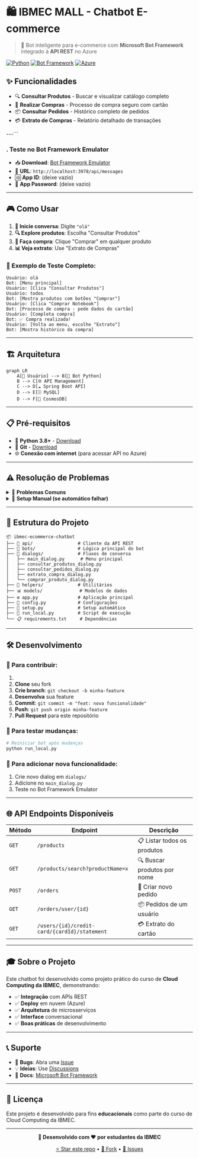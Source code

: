 # 🛍️ IBMEC MALL - Chatbot E-commerce

> 🤖 Bot inteligente para e-commerce com **Microsoft Bot Framework** integrado à **API REST** no Azure

[![Python](https://img.shields.io/badge/Python-3.8+-blue.svg)](https://python.org)
[![Bot Framework](https://img.shields.io/badge/Bot%20Framework-4.14+-green.svg)](https://dev.botframework.com/)
[![Azure](https://img.shields.io/badge/Azure-Cloud-0078d4.svg)](https://azure.microsoft.com)

## ✨ **Funcionalidades**

- 🔍 **Consultar Produtos** - Buscar e visualizar catálogo completo
- 🛒 **Realizar Compras** - Processo de compra seguro com cartão
- 📦 **Consultar Pedidos** - Histórico completo de pedidos
- 💳 **Extrato de Compras** - Relatório detalhado de transações

---```

### **. Teste no Bot Framework Emulator**
- 📥 **Download**: [Bot Framework Emulator](https://github.com/Microsoft/BotFramework-Emulator/releases)
- 🔗 **URL**: `http://localhost:3978/api/messages`
- 🆔 **App ID**: (deixe vazio)
- 🔑 **App Password**: (deixe vazio)

---

## 🎮 **Como Usar**

1. **💬 Inicie conversa**: Digite `"olá"`
2. **🔍 Explore produtos**: Escolha "Consultar Produtos"
3. **🛒 Faça compra**: Clique "Comprar" em qualquer produto
4. **📊 Veja extrato**: Use "Extrato de Compras"

### **🎯 Exemplo de Teste Completo:**
```
Usuário: olá
Bot: [Menu principal]
Usuário: [Clica "Consultar Produtos"]
Usuário: todos
Bot: [Mostra produtos com botões "Comprar"]
Usuário: [Clica "Comprar Notebook"]
Bot: [Processo de compra - pede dados do cartão]
Usuário: [Completa compra]
Bot: ✅ Compra realizada!
Usuário: [Volta ao menu, escolhe "Extrato"]
Bot: [Mostra histórico da compra]
```

---

## 🏗️ **Arquitetura**

```mermaid
graph LR
    A[👤 Usuário] --> B[🤖 Bot Python]
    B --> C[🌐 API Management]
    C --> D[☁️ Spring Boot API]
    D --> E[🗄️ MySQL]
    D --> F[📄 CosmosDB]
```

---

## 📋 **Pré-requisitos**

- 🐍 **Python 3.8+** - [Download](https://python.org/downloads/)
- 🔧 **Git** - [Download](https://git-scm.com/downloads)
- 🌐 **Conexão com internet** (para acessar API no Azure)

---

## ⚠️ **Resolução de Problemas**

<details>
<summary>🔧 <strong>Problemas Comuns</strong></summary>

### ❌ "python: command not found"
```bash
# Instale Python 3.8+ em python.org
# Ou tente:
python3 setup.py
```

### ❌ "ModuleNotFoundError"
```bash
# Reinstale dependências:
pip install -r requirements.txt --force-reinstall
```

### ❌ "Port 3978 already in use"
```bash
# Mude a porta no arquivo .env:
PORT=3979
```

### ❌ "API connection failed"
```bash
# Teste se a API está online:
curl https://ibmec-ecommerce-app-gydeg9hye0eabpbf.brazilsouth-01.azurewebsites.net/products
# Se não funcionar, a API pode estar offline
```

### ❌ "Permission denied" (Mac/Linux)
```bash
chmod +x setup.py
python setup.py
```

</details>

<details>
<summary>🏥 <strong>Setup Manual (se automático falhar)</strong></summary>

```bash
# 1. Criar ambiente virtual
python -m venv venv

# 2. Ativar ambiente
# Windows:
venv\Scripts\activate
# Mac/Linux:
source venv/bin/activate

# 3. Instalar dependências
pip install -r requirements.txt

# 4. Criar arquivo .env
echo "URL_PREFIX=https://ibmec-ecommerce-app-gydeg9hye0eabpbf.brazilsouth-01.azurewebsites.net" > .env
echo "PORT=3978" >> .env

# 5. Executar
python run_local.py
```

</details>

---

## 📁 **Estrutura do Projeto**

```
📦 ibmec-ecommerce-chatbot
├── 🤖 api/                 # Cliente da API REST
├── 🧠 bots/                # Lógica principal do bot  
├── 💬 dialogs/             # Fluxos de conversa
│   ├── main_dialog.py      # Menu principal
│   ├── consultar_produtos_dialog.py
│   ├── consultar_pedidos_dialog.py
│   ├── extrato_compra_dialog.py
│   └── comprar_produto_dialog.py
├── 🔧 helpers/             # Utilitários
├── 📊 models/              # Modelos de dados
├── ⚙️ app.py               # Aplicação principal
├── 🔐 config.py            # Configurações
├── 🚀 setup.py             # Setup automático
├── 🏃 run_local.py         # Script de execução
└── 📋 requirements.txt     # Dependências
```

---

## 🛠️ **Desenvolvimento**

### **🔄 Para contribuir:**

1. 
2. **Clone** seu fork
3. **Crie branch**: `git checkout -b minha-feature`
4. **Desenvolva** sua feature
5. **Commit**: `git commit -m "feat: nova funcionalidade"`
6. **Push**: `git push origin minha-feature`
7. **Pull Request** para este repositório

### **🧪 Para testar mudanças:**
```bash
# Reiniciar bot após mudanças
python run_local.py
```

### **📝 Para adicionar nova funcionalidade:**
1. Crie novo dialog em `dialogs/`
2. Adicione no `main_dialog.py`
3. Teste no Bot Framework Emulator

---

## 🌐 **API Endpoints Disponíveis**

| Método | Endpoint | Descrição |
|--------|----------|-----------|
| `GET` | `/products` | 📋 Listar todos os produtos |
| `GET` | `/products/search?productName=x` | 🔍 Buscar produtos por nome |
| `POST` | `/orders` | 🛒 Criar novo pedido |
| `GET` | `/orders/user/{id}` | 📦 Pedidos de um usuário |
| `GET` | `/users/{id}/credit-card/{cardId}/statement` | 💳 Extrato do cartão |

---

## 🎓 **Sobre o Projeto**

Este chatbot foi desenvolvido como projeto prático do curso de **Cloud Computing da IBMEC**, demonstrando:

- ✅ **Integração** com APIs REST
- ✅ **Deploy** em nuvem (Azure)
- ✅ **Arquitetura** de microsserviços
- ✅ **Interface** conversacional
- ✅ **Boas práticas** de desenvolvimento

---

## 📞 **Suporte**

- 🐛 **Bugs**: Abra uma [Issue](../../issues)
- 💡 **Ideias**: Use [Discussions](../../discussions)
- 📖 **Docs**: [Microsoft Bot Framework](https://docs.microsoft.com/azure/bot-service/)

---

## 📄 **Licença**

Este projeto é desenvolvido para fins **educacionais** como parte do curso de Cloud Computing da IBMEC.

---

<div align="center">

**🎯 Desenvolvido com ❤️ por estudantes da IBMEC**

[⭐ Star este repo](../../stargazers) • [🍴 Fork](../../fork) • [📝 Issues](../../issues)

</div>
